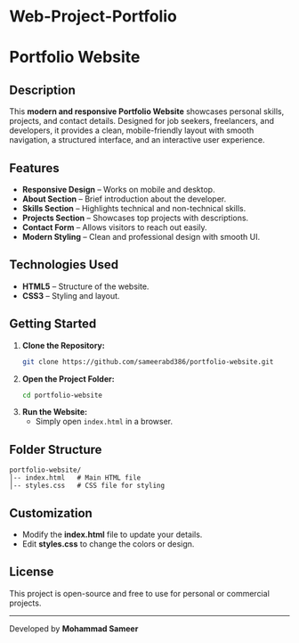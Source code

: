 # Web-Project-Portfolio
# Portfolio Website

## Description
This **modern and responsive Portfolio Website** showcases personal skills, projects, and contact details. Designed for job seekers, freelancers, and developers, it provides a clean, mobile-friendly layout with smooth navigation, a structured interface, and an interactive user experience.

## Features
- **Responsive Design** – Works on mobile and desktop.
- **About Section** – Brief introduction about the developer.
- **Skills Section** – Highlights technical and non-technical skills.
- **Projects Section** – Showcases top projects with descriptions.
- **Contact Form** – Allows visitors to reach out easily.
- **Modern Styling** – Clean and professional design with smooth UI.

## Technologies Used
- **HTML5** – Structure of the website.
- **CSS3** – Styling and layout.

## Getting Started

1. **Clone the Repository:**
   ```sh
   git clone https://github.com/sameerabd386/portfolio-website.git
   ```
2. **Open the Project Folder:**
   ```sh
   cd portfolio-website
   ```
3. **Run the Website:**
   - Simply open `index.html` in a browser.

## Folder Structure
```
portfolio-website/
│-- index.html   # Main HTML file
│-- styles.css   # CSS file for styling
```

## Customization
- Modify the **index.html** file to update your details.
- Edit **styles.css** to change the colors or design.

## License
This project is open-source and free to use for personal or commercial projects.

---
Developed by **Mohammad Sameer** 


